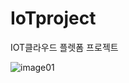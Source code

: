 # IoTproject
IOT클라우드 플렛폼 프로젝트
    

![image01](https://user-images.githubusercontent.com/61378231/102015258-c178a080-3d9d-11eb-96ea-dbbc81a4987a.png)
